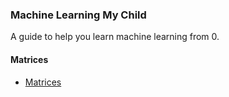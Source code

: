 ### Machine Learning My Child

A guide to help you learn machine learning from 0.

#### Matrices

- [Matrices](https://www.mathsisfun.com/algebra/matrix-introduction.html)
